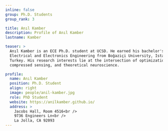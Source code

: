 ```yaml
---
inline: false
group: Ph.D. Students
group_rank: 3

title: Anıl Kamber
description: Profile of Anıl Kamber
lastname: Kamber

teaser: >
  Anıl Kamber is an ECE Ph.D. student at UCSD. He earned his bachelor's degree in
  Electrical and Electronics Engineering from Boğaziçi University, Istanbul,
  Turkey. His research interests lie at the intersection of optimization theory,
  compressed sensing, and theoretical neuroscience.

profile:
  name: Anıl Kamber
  position: Ph.D. Student
  align: right
  image: people/anil-kamber.jpg
  role: PhD Student
  website: https://anilkamber.github.io/
  address: >
    Jacobs Hall, Room 4516<br />
    9736 Engineers Ln<br />
    La Jolla, CA 92093
---
```

